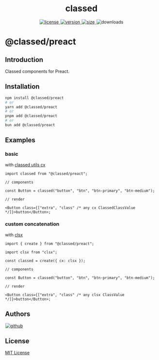 <p>
  <h1 align="center">classed</h1>
</p>

<p align="center">
  <a title="license" href="https://github.com/flamrdevs/classed/blob/main/LICENSE">
    <img title="license" alt="license" src="https://none.deno.dev/npm/l/@classed/preact" hspace="1">
  </a>
  <a title="version" href="https://www.npmjs.com/package/@classed/preact">
    <img title="version" alt="version" src="https://none.deno.dev/npm/v/@classed/preact" hspace="1">
  </a>
  <a title="size" href="https://bundlejs.com/?q=@classed/preact">
    <img title="size" alt="size" src="https://none.deno.dev/bundlejs/mz/@classed/preact" hspace="1">
  </a>
  <img title="npm monthly downloads" alt="downloads" src="https://none.deno.dev/npm/dm/@classed/preact" hspace="1">
</p>

# @classed/preact

## Introduction

Classed components for Preact.

## Installation

```sh
npm install @classed/preact
# or
yarn add @classed/preact
# or
pnpm add @classed/preact
# or
bun add @classed/preact
```

## Examples

### basic

with [classed utils cx](https://www.npmjs.com/package/@classed/utils)

```tsx
import classed from "@classed/preact";

// components

const Button = classed("button", "btn", "btn-primary", "btn-medium");

// render

<Button class={["extra", "class" /* any cx ClassedClassValue */]}>button</Button>;
```

### custom concatenation

with [clsx](https://www.npmjs.com/package/clsx)

```tsx
import { create } from "@classed/preact";

import clsx from "clsx";

const classed = create({ cx: clsx });

// components

const Button = classed("button", "btn", "btn-primary", "btn-medium");

// render

<Button class={["extra", "class" /* any clsx ClassValue */]}>button</Button>;
```

## Authors

<p>
  <a title="github" href="https://github.com/flamrdevs">
    <picture>
      <source media="(prefers-color-scheme: dark)" srcset="https://flamrdevs.pages.dev/badge/dark.svg">
      <img alt="github" src="https://flamrdevs.pages.dev/badge/light.svg" hspace="1">
    </picture>
  </a>
</p>

## License

[MIT License](https://github.com/flamrdevs/classed/blob/main/LICENSE)
